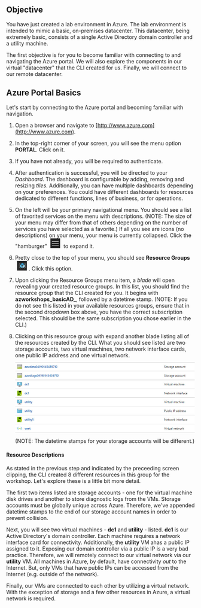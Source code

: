 ## Objective
You have just created a lab environment in Azure.  The lab environment is intended to mimic a basic, on-premises datacenter.  This datacenter, being extremely basic, consists of a single Active Directory domain controller and a utility machine.

The first objective is for you to become familiar with connecting to and navigating the Azure portal.  We will also explore the components in our virtual "datacenter" that the CLI created for us.  Finally, we will connect to our remote datacenter.

## Azure Portal Basics
Let's start by connecting to the Azure portal and becoming familiar with navigation.

  1. Open a browser and navigate to [http://www.azure.com](http://www.azure.com).

  2. In the top-right corner of your screen, you will see the menu option **PORTAL**. Click on it.
  
  3. If you have not already, you will be required to authenticate.
  
  4. After authentication is successful, you will be directed to your _Dashboard_. The dashboard is configurable by adding, removing and resizing _tiles_.  Additionally, you can have multiple dashboards depending on your preferences.  You could have different dashboards for resources dedicated to different functions, lines of business, or for operations.

  5. On the left will be your primary navigational menu. You should see a list of favorited services on the menu with descriptions.  (NOTE: The size of your menu may differ from that of others depending on the number of services you have selected as a favorite.) If all you see are icons (no descriptions) on your menu, your menu is currently collapsed.  Click the "hamburger" <img src="../images/hamburger.jpg" style="display: inline; margin:0px 5px;"/> to expand it. 

  6. Pretty close to the top of your menu, you should see **Resource Groups** <img src="../images/resource_groups_icon.jpg" style="display: inline; margin:0px 5px;"/>. Click this option.

  7. Upon clicking the Resource Groups menu item, a _blade_ will open revealing your created resource groups. In this list, you should find the resource group that the CLI created for you.  It begins with **azworkshops_basicAD_**, followed by a datetime stamp. (NOTE: If you do not see this listed in your available resources groups, ensure that in the second dropdown box above, you have the correct subscription selected.  This should be the same subscription you chose earlier in the CLI.)

  8. Clicking on this resource group with expand another blade listing all of the resources created by the CLI.  What you should see listed are two storage accounts, two virtual machines, two network interface cards, one public IP address and one virtual network. <img src="../images/azworkshops_basicAD_resource_list.jpg" style="margin-top:10px;margin-bottom:10px;" /> (NOTE: The datetime stamps for your storage accounts will be different.)

#### Resource Descriptions
As stated in the previous step and indicated by the preceeding screen clipping, the CLI created 8 different resources in this group for the workshop.  Let's explore these is a little bit more detail.

The first two items listed are storage accounts - one for the virtual machine disk drives and another to store diagnostic logs from the VMs. Storage accounts must be globally unique across Azure.  Therefore, we've appended datetime stamps to the end of our storage account names in order to prevent collision.

Next, you will see two virtual machines - **dc1** and **utility** - listed.  **dc1** is our Active Directory's domain controller. Each machine requires a network interface card for connectivity.  Additionally, the **utility** VM ahas a public IP assigned to it. Exposing our domain controller via a public IP is a very bad practice.  Therefore, we will remotely connect to our virtual network via our **utility** VM.  All machines in Azure, by default, have connectivity _out_ to the Internet.  But, only VMs that have public IPs can be accessed from the Internet (e.g. outside of the network).

Finally, our VMs are connected to each other by utilizing a virtual network. With the exception of storage and a few other resources in Azure, a virtual network is required.
